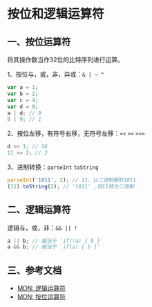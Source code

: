 <!-- 2017/8/18 -->

# 按位和逻辑运算符

## 一、按位运算符

将其操作数当作32位的比特序列进行运算。

1、按位与，或，非，异或：`& | ~ ^`

```js
var a = 1;
var b = 2;
var c = 4;
var d = 8;
a | d; // 9
8 | 9; // 1
```

2、按位左移，有符号右移，无符号左移：`<<` `>>` `>>>`

```js
d << 1; // 16
11 >> 2; // 2
```

3、进制转换：`parseInt` `toString`

```js
parseInt('1011', 2); // 11，以二进制解析1011
(11).toString(2); // '1011' ,将11转为二进制
```

## 二、逻辑运算符

逻辑与，或，非：`&& || !`

```js
a || b; // 相当于 `if(!a) { b }`
a && b; // 相当于 `if(a) { b }`
```

## 三、参考文档

- [MDN: 逻辑运算符](https://developer.mozilla.org/zh-CN/docs/Web/JavaScript/Reference/Operators/Logical_Operators)
- [MDN: 按位运算符](https://developer.mozilla.org/zh-CN/docs/Web/JavaScript/Reference/Operators/Bitwise_Operators)
